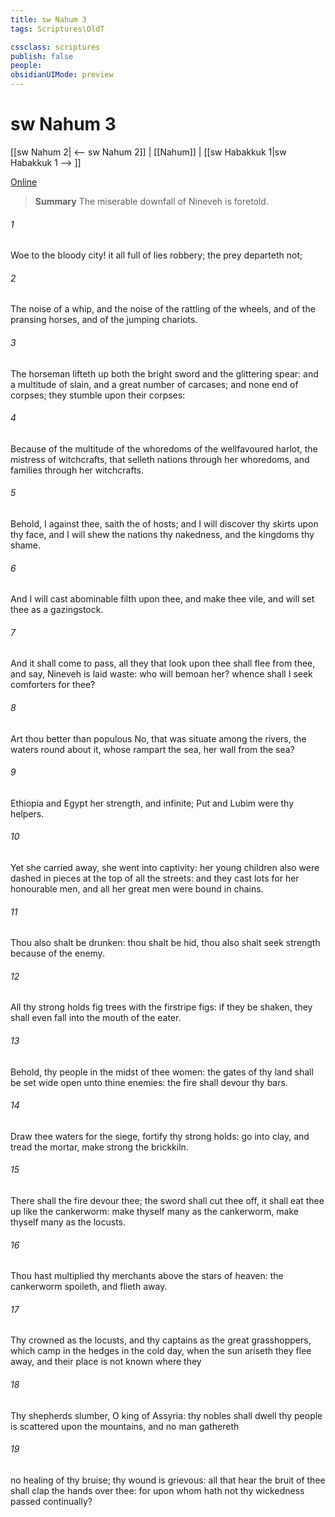 ```yaml
---
title: sw Nahum 3
tags: Scriptures\OldT

cssclass: scriptures
publish: false
people:
obsidianUIMode: preview
---
```


# sw Nahum 3
[[sw Nahum 2| <-- sw Nahum 2]] | [[Nahum]] | [[sw Habakkuk 1|sw Habakkuk 1 --> ]]

[Online](https://churchofjesuschrist.org/study/scriptures/ot/nahum/3?lang=eng)

> __Summary__
The miserable downfall of Nineveh is foretold.

###### 1 
Woe to the bloody city! it  all full of lies  robbery; the prey departeth not;

###### 2 
The noise of a whip, and the noise of the rattling of the wheels, and of the pransing horses, and of the jumping chariots.

###### 3 
The horseman lifteth up both the bright sword and the glittering spear: and  a multitude of slain, and a great number of carcases; and  none end of  corpses; they stumble upon their corpses:

###### 4 
Because of the multitude of the whoredoms of the wellfavoured harlot, the mistress of witchcrafts, that selleth nations through her whoredoms, and families through her witchcrafts.

###### 5 
Behold, I  against thee, saith the  of hosts; and I will discover thy skirts upon thy face, and I will shew the nations thy nakedness, and the kingdoms thy shame.

###### 6 
And I will cast abominable filth upon thee, and make thee vile, and will set thee as a gazingstock.

###### 7 
And it shall come to pass,  all they that look upon thee shall flee from thee, and say, Nineveh is laid waste: who will bemoan her? whence shall I seek comforters for thee?

###### 8 
Art thou better than populous No, that was situate among the rivers,  the waters round about it, whose rampart  the sea,  her wall  from the sea?

###### 9 
Ethiopia and Egypt  her strength, and  infinite; Put and Lubim were thy helpers.

###### 10 
Yet  she carried away, she went into captivity: her young children also were dashed in pieces at the top of all the streets: and they cast lots for her honourable men, and all her great men were bound in chains.

###### 11 
Thou also shalt be drunken: thou shalt be hid, thou also shalt seek strength because of the enemy.

###### 12 
All thy strong holds  fig trees with the firstripe figs: if they be shaken, they shall even fall into the mouth of the eater.

###### 13 
Behold, thy people in the midst of thee  women: the gates of thy land shall be set wide open unto thine enemies: the fire shall devour thy bars.

###### 14 
Draw thee waters for the siege, fortify thy strong holds: go into clay, and tread the mortar, make strong the brickkiln.

###### 15 
There shall the fire devour thee; the sword shall cut thee off, it shall eat thee up like the cankerworm: make thyself many as the cankerworm, make thyself many as the locusts.

###### 16 
Thou hast multiplied thy merchants above the stars of heaven: the cankerworm spoileth, and flieth away.

###### 17 
Thy crowned  as the locusts, and thy captains as the great grasshoppers, which camp in the hedges in the cold day,  when the sun ariseth they flee away, and their place is not known where they 

###### 18 
Thy shepherds slumber, O king of Assyria: thy nobles shall dwell  thy people is scattered upon the mountains, and no man gathereth 

###### 19 
 no healing of thy bruise; thy wound is grievous: all that hear the bruit of thee shall clap the hands over thee: for upon whom hath not thy wickedness passed continually?

